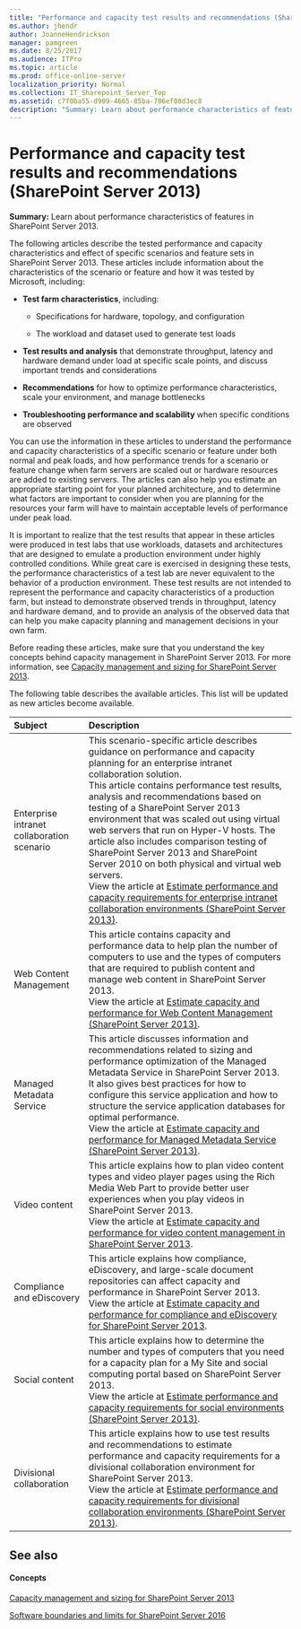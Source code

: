 ```yaml
---
title: "Performance and capacity test results and recommendations (SharePoint Server 2013)"
ms.author: jhendr
author: JoanneHendrickson
manager: pamgreen
ms.date: 8/25/2017
ms.audience: ITPro
ms.topic: article
ms.prod: office-online-server
localization_priority: Normal
ms.collection: IT_Sharepoint_Server_Top
ms.assetid: c7f0ba55-d909-4665-85ba-706ef08d3ec8
description: "Summary: Learn about performance characteristics of features in SharePoint Server 2013."
---
```


# Performance and capacity test results and recommendations (SharePoint Server 2013)

 **Summary:** Learn about performance characteristics of features in SharePoint Server 2013. 
  
The following articles describe the tested performance and capacity characteristics and effect of specific scenarios and feature sets in SharePoint Server 2013. These articles include information about the characteristics of the scenario or feature and how it was tested by Microsoft, including:
  
- **Test farm characteristics**, including:
    
  - Specifications for hardware, topology, and configuration
    
  - The workload and dataset used to generate test loads
    
- **Test results and analysis** that demonstrate throughput, latency and hardware demand under load at specific scale points, and discuss important trends and considerations 
    
- **Recommendations** for how to optimize performance characteristics, scale your environment, and manage bottlenecks 
    
- **Troubleshooting performance and scalability** when specific conditions are observed 
    
You can use the information in these articles to understand the performance and capacity characteristics of a specific scenario or feature under both normal and peak loads, and how performance trends for a scenario or feature change when farm servers are scaled out or hardware resources are added to existing servers. The articles can also help you estimate an appropriate starting point for your planned architecture, and to determine what factors are important to consider when you are planning for the resources your farm will have to maintain acceptable levels of performance under peak load.
  
It is important to realize that the test results that appear in these articles were produced in test labs that use workloads, datasets and architectures that are designed to emulate a production environment under highly controlled conditions. While great care is exercised in designing these tests, the performance characteristics of a test lab are never equivalent to the behavior of a production environment. These test results are not intended to represent the performance and capacity characteristics of a production farm, but instead to demonstrate observed trends in throughput, latency and hardware demand, and to provide an analysis of the observed data that can help you make capacity planning and management decisions in your own farm.
  
Before reading these articles, make sure that you understand the key concepts behind capacity management in SharePoint Server 2013. For more information, see [Capacity management and sizing for SharePoint Server 2013](capacity-management-and-sizing-for-sharepoint-server-2013.md).
  
The following table describes the available articles. This list will be updated as new articles become available.
  
|**Subject**|**Description**|
|:-----|:-----|
|Enterprise intranet collaboration scenario  <br/> |This scenario-specific article describes guidance on performance and capacity planning for an enterprise intranet collaboration solution.  <br/> This article contains performance test results, analysis and recommendations based on testing of a SharePoint Server 2013 environment that was scaled out using virtual web servers that run on Hyper-V hosts. The article also includes comparison testing of SharePoint Server 2013 and SharePoint Server 2010 on both physical and virtual web servers.  <br/> View the article at [Estimate performance and capacity requirements for enterprise intranet collaboration environments (SharePoint Server 2013)](enterprise-intranet-collaboration-performance-and-capacity.md).  <br/> |
|Web Content Management  <br/> |This article contains capacity and performance data to help plan the number of computers to use and the types of computers that are required to publish content and manage web content in SharePoint Server 2013.  <br/> View the article at [Estimate capacity and performance for Web Content Management (SharePoint Server 2013)](web-content-management-capacity-and-performance.md).  <br/> |
|Managed Metadata Service  <br/> |This article discusses information and recommendations related to sizing and performance optimization of the Managed Metadata Service in SharePoint Server 2013. It also gives best practices for how to configure this service application and how to structure the service application databases for optimal performance.  <br/> View the article at [Estimate capacity and performance for Managed Metadata Service (SharePoint Server 2013)](managed-metadata-service-capacity-and-performance.md).  <br/> |
|Video content  <br/> |This article explains how to plan video content types and video player pages using the Rich Media Web Part to provide better user experiences when you play videos in SharePoint Server 2013.  <br/> View the article at [Estimate capacity and performance for video content management in SharePoint Server 2013](video-content-management-capacity-and-performance.md).  <br/> |
|Compliance and eDiscovery  <br/> |This article explains how compliance, eDiscovery, and large-scale document repositories can affect capacity and performance in SharePoint Server 2013.  <br/> View the article at [Estimate capacity and performance for compliance and eDiscovery for SharePoint Server 2013](compliance-and-ediscovery-capacity-and-performance.md).  <br/> |
|Social content  <br/> |This article explains how to determine the number and types of computers that you need for a capacity plan for a My Site and social computing portal based on SharePoint Server 2013.  <br/> View the article at [Estimate performance and capacity requirements for social environments (SharePoint Server 2013)](social-performance-and-capacity.md).  <br/> |
|Divisional collaboration  <br/> |This article explains how to use test results and recommendations to estimate performance and capacity requirements for a divisional collaboration environment for SharePoint Server 2013.  <br/> View the article at [Estimate performance and capacity requirements for divisional collaboration environments (SharePoint Server 2013)](divisional-collaboration-performance-and-capacity.md).  <br/> |
   
## See also

#### Concepts

[Capacity management and sizing for SharePoint Server 2013](capacity-management-and-sizing-for-sharepoint-server-2013.md)
  
[Software boundaries and limits for SharePoint Server 2016](../install/software-boundaries-and-limits-0.md)

